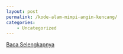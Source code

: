 ```yaml
---
layout: post
permalink: /kode-alam-mimpi-angin-kencang/
categories:
    - Uncategorized
---
```


[Baca Selengkapnya](/05)